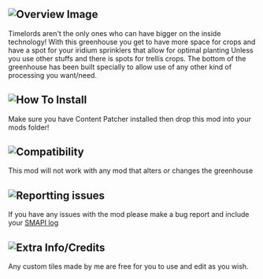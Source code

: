 ## ![Overview Image](https://i.imgur.com/0PPnuQJ.png)
Timelords aren't the only ones who can have bigger on the inside technology! With this greenhouse you get to have more space for crops and have a spot for your iridium sprinklers that allow for optimal planting Unless you use other stuffs and there is spots for trellis crops. The bottom of the greenhouse has been built specially to allow use of any other kind of processing you want/need.
## ![How To Install](https://i.imgur.com/RK7MTYt.png)
Make sure you have Content Patcher installed then drop this mod into your mods folder!
## ![Compatibility](https://i.imgur.com/b6c2IjM.png)
This mod will not work with any mod that alters or changes the greenhouse
## ![Reportting issues](https://i.imgur.com/prY2LJu.png)
If you have any issues with the mod please make a bug report and include your [SMAPI log](https://smapi.io/log) 
## ![Extra Info/Credits](https://i.imgur.com/3IoxJ6a.png)
Any custom tiles made by me are free for you to use and edit as you wish.
